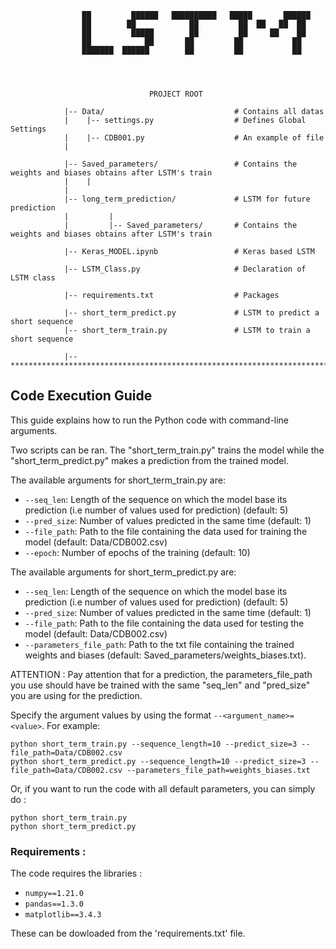 
					██         ██████   ██████████   █████       ██████
					██        ██            ██         ██  ██   ██  ██
					██         █████        ██         ██     ██    ██
					██            ██       ██         ██           ██
					███████  ██████        ██         ██           ██




						           PROJECT ROOT

				|-- Data/                             # Contains all datas 
				|    |-- settings.py                  # Defines Global Settings
				|    |-- CDB001.py                    # An example of file
				|                      

				|-- Saved_parameters/                 # Contains the weights and biases obtains after LSTM's train
				|    |
				|    
				|-- long_term_prediction/             # LSTM for future prediction
				|         |      
				|         |-- Saved_parameters/       # Contains the weights and biases obtains after LSTM's train

				|-- Keras_MODEL.ipynb                 # Keras based LSTM 

				|-- LSTM_Class.py                     # Declaration of LSTM class

				|-- requirements.txt                  # Packages

				|-- short_term_predict.py             # LSTM to predict a short sequence
				|-- short_term_train.py               # LSTM to train a short sequence

				|-- ************************************************************************

## Code Execution Guide

This guide explains how to run the Python code with command-line arguments.

Two scripts can be ran. The "short_term_train.py" trains the model while the "short_term_predict.py" makes a prediction from the trained model. 

The available arguments for short_term_train.py are:

- `--seq_len`: Length of the sequence on which the model base its prediction (i.e number of values used for prediction) (default: 5)
- `--pred_size`: Number of values predicted in the same time (default: 1)
- `--file_path`: Path to the file containing the data used for training the model (default: Data/CDB002.csv)
- `--epoch`: Number of epochs of the training (default: 10)


The available arguments for short_term_predict.py are:

- `--seq_len`: Length of the sequence on which the model base its prediction (i.e number of values used for prediction) (default: 5)
- `--pred_size`: Number of values predicted in the same time (default: 1)
- `--file_path`: Path to the file containing the data used for testing the model (default: Data/CDB002.csv)
- `--parameters_file_path`: Path to the txt file containing the trained weights and biases (default: Saved_parameters/weights_biases.txt).

ATTENTION : Pay attention that for a prediction, the parameters_file_path you use should have be trained with the same "seq_len" and "pred_size" you are using for the prediction.

Specify the argument values by using the format `--<argument_name>=<value>`. For example:

	python short_term_train.py --sequence_length=10 --predict_size=3 --file_path=Data/CDB002.csv
	python short_term_predict.py --sequence_length=10 --predict_size=3 --file_path=Data/CDB002.csv --parameters_file_path=weights_biases.txt

Or, if you want to run the code with all default parameters, you can simply do :

	python short_term_train.py 
	python short_term_predict.py


### Requirements : 

The code requires the libraries :

- `numpy==1.21.0`
- `pandas==1.3.0`
- `matplotlib==3.4.3`

These can be dowloaded from the 'requirements.txt' file.
